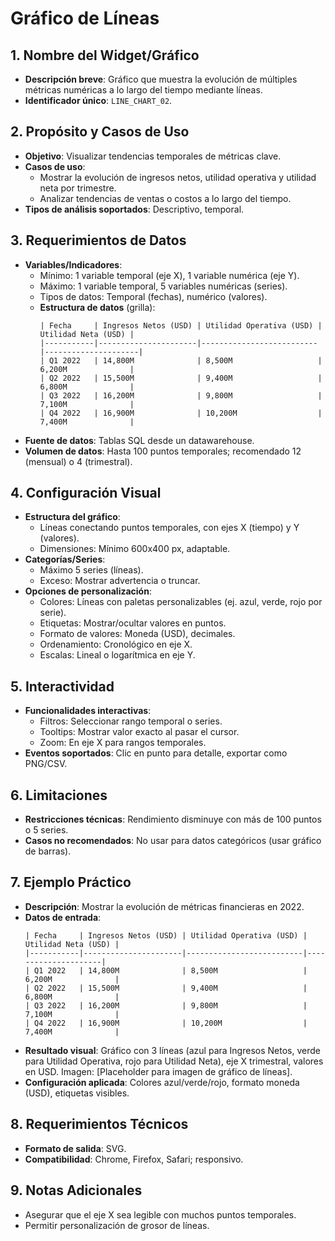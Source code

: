 # Gráfico de Líneas

## 1. Nombre del Widget/Gráfico
- **Descripción breve**: Gráfico que muestra la evolución de múltiples métricas numéricas a lo largo del tiempo mediante líneas.
- **Identificador único**: `LINE_CHART_02`.

## 2. Propósito y Casos de Uso
- **Objetivo**: Visualizar tendencias temporales de métricas clave.
- **Casos de uso**:
  - Mostrar la evolución de ingresos netos, utilidad operativa y utilidad neta por trimestre.
  - Analizar tendencias de ventas o costos a lo largo del tiempo.
- **Tipos de análisis soportados**: Descriptivo, temporal.

## 3. Requerimientos de Datos
- **Variables/Indicadores**:
    - Mínimo: 1 variable temporal (eje X), 1 variable numérica (eje Y).
  - Máximo: 1 variable temporal, 5 variables numéricas (series).
  - Tipos de datos: Temporal (fechas), numérico (valores).
  - **Estructura de datos** (grilla):
    ```
    | Fecha     | Ingresos Netos (USD) | Utilidad Operativa (USD) | Utilidad Neta (USD) |
    |-----------|----------------------|--------------------------|---------------------|
    | Q1 2022   | 14,800M              | 8,500M                   | 6,200M              |
    | Q2 2022   | 15,500M              | 9,400M                   | 6,800M              |
    | Q3 2022   | 16,200M              | 9,800M                   | 7,100M              |
    | Q4 2022   | 16,900M              | 10,200M                  | 7,400M              |
    ```
- **Fuente de datos**: Tablas SQL desde un datawarehouse.
- **Volumen de datos**: Hasta 100 puntos temporales; recomendado 12 (mensual) o 4 (trimestral).

## 4. Configuración Visual
- **Estructura del gráfico**:
  - Líneas conectando puntos temporales, con ejes X (tiempo) y Y (valores).
  - Dimensiones: Mínimo 600x400 px, adaptable.
- **Categorías/Series**:
  - Máximo 5 series (líneas).
  - Exceso: Mostrar advertencia o truncar.
- **Opciones de personalización**:
  - Colores: Líneas con paletas personalizables (ej. azul, verde, rojo por serie).
  - Etiquetas: Mostrar/ocultar valores en puntos.
  - Formato de valores: Moneda (USD), decimales.
  - Ordenamiento: Cronológico en eje X.
  - Escalas: Lineal o logarítmica en eje Y.

## 5. Interactividad
- **Funcionalidades interactivas**:
  - Filtros: Seleccionar rango temporal o series.
  - Tooltips: Mostrar valor exacto al pasar el cursor.
  - Zoom: En eje X para rangos temporales.
- **Eventos soportados**: Clic en punto para detalle, exportar como PNG/CSV.

## 6. Limitaciones
- **Restricciones técnicas**: Rendimiento disminuye con más de 100 puntos o 5 series.
- **Casos no recomendados**: No usar para datos categóricos (usar gráfico de barras).

## 7. Ejemplo Práctico
- **Descripción**: Mostrar la evolución de métricas financieras en 2022.
- **Datos de entrada**:
  ```
  | Fecha     | Ingresos Netos (USD) | Utilidad Operativa (USD) | Utilidad Neta (USD) |
  |-----------|----------------------|--------------------------|---------------------|
  | Q1 2022   | 14,800M              | 8,500M                   | 6,200M              |
  | Q2 2022   | 15,500M              | 9,400M                   | 6,800M              |
  | Q3 2022   | 16,200M              | 9,800M                   | 7,100M              |
  | Q4 2022   | 16,900M              | 10,200M                  | 7,400M              |
  ```
- **Resultado visual**: Gráfico con 3 líneas (azul para Ingresos Netos, verde para Utilidad Operativa, rojo para Utilidad Neta), eje X trimestral, valores en USD. Imagen: [Placeholder para imagen de gráfico de líneas].
- **Configuración aplicada**: Colores azul/verde/rojo, formato moneda (USD), etiquetas visibles.

## 8. Requerimientos Técnicos
- **Formato de salida**: SVG.
- **Compatibilidad**: Chrome, Firefox, Safari; responsivo.

## 9. Notas Adicionales
- Asegurar que el eje X sea legible con muchos puntos temporales.
- Permitir personalización de grosor de líneas.